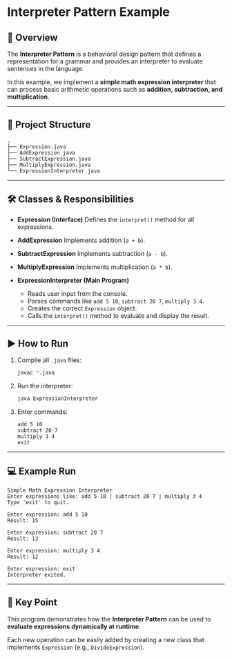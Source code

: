 # Interpreter Pattern Example

## 📖 Overview

The **Interpreter Pattern** is a behavioral design pattern that defines a representation for a grammar and provides an interpreter to evaluate sentences in the language.

In this example, we implement a **simple math expression interpreter** that can process basic arithmetic operations such as **addition, subtraction, and multiplication**.

---

## 📂 Project Structure

```
.
├── Expression.java
├── AddExpression.java
├── SubtractExpression.java
├── MultiplyExpression.java
└── ExpressionInterpreter.java
```

---

## 🛠️ Classes & Responsibilities

* **Expression (Interface)**
  Defines the `interpret()` method for all expressions.

* **AddExpression**
  Implements addition (`a + b`).

* **SubtractExpression**
  Implements subtraction (`a - b`).

* **MultiplyExpression**
  Implements multiplication (`a * b`).

* **ExpressionInterpreter (Main Program)**

  * Reads user input from the console.
  * Parses commands like `add 5 10`, `subtract 20 7`, `multiply 3 4`.
  * Creates the correct `Expression` object.
  * Calls the `interpret()` method to evaluate and display the result.

---

## ▶️ How to Run

1. Compile all `.java` files:

   ```bash
   javac *.java
   ```

2. Run the interpreter:

   ```bash
   java ExpressionInterpreter
   ```

3. Enter commands:

   ```
   add 5 10
   subtract 20 7
   multiply 3 4
   exit
   ```

---

## 💻 Example Run

```
Simple Math Expression Interpreter
Enter expressions like: add 5 10 | subtract 20 7 | multiply 3 4
Type 'exit' to quit.

Enter expression: add 5 10
Result: 15

Enter expression: subtract 20 7
Result: 13

Enter expression: multiply 3 4
Result: 12

Enter expression: exit
Interpreter exited.
```

---

## 🎯 Key Point

This program demonstrates how the **Interpreter Pattern** can be used to **evaluate expressions dynamically at runtime**.

Each new operation can be easily added by creating a new class that implements `Expression` (e.g., `DivideExpression`).
